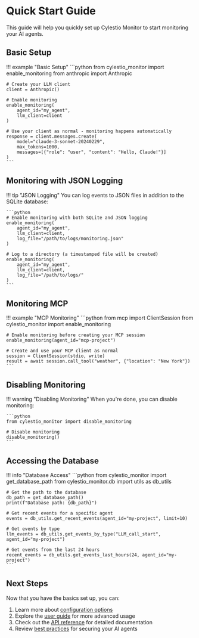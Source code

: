 # Quick Start Guide

This guide will help you quickly set up Cylestio Monitor to start monitoring your AI agents.

## Basic Setup

!!! example "Basic Setup"
    ```python
    from cylestio_monitor import enable_monitoring
    from anthropic import Anthropic

    # Create your LLM client
    client = Anthropic()

    # Enable monitoring
    enable_monitoring(
        agent_id="my_agent",
        llm_client=client
    )

    # Use your client as normal - monitoring happens automatically
    response = client.messages.create(
        model="claude-3-sonnet-20240229",
        max_tokens=1000,
        messages=[{"role": "user", "content": "Hello, Claude!"}]
    )
    ```

## Monitoring with JSON Logging

!!! tip "JSON Logging"
    You can log events to JSON files in addition to the SQLite database:

    ```python
    # Enable monitoring with both SQLite and JSON logging
    enable_monitoring(
        agent_id="my_agent",
        llm_client=client,
        log_file="/path/to/logs/monitoring.json"
    )

    # Log to a directory (a timestamped file will be created)
    enable_monitoring(
        agent_id="my_agent",
        llm_client=client,
        log_file="/path/to/logs/"
    )
    ```

## Monitoring MCP

!!! example "MCP Monitoring"
    ```python
    from mcp import ClientSession
    from cylestio_monitor import enable_monitoring

    # Enable monitoring before creating your MCP session
    enable_monitoring(agent_id="mcp-project")

    # Create and use your MCP client as normal
    session = ClientSession(stdio, write)
    result = await session.call_tool("weather", {"location": "New York"})
    ```

## Disabling Monitoring

!!! warning "Disabling Monitoring"
    When you're done, you can disable monitoring:

    ```python
    from cylestio_monitor import disable_monitoring

    # Disable monitoring
    disable_monitoring()
    ```

## Accessing the Database

!!! info "Database Access"
    ```python
    from cylestio_monitor import get_database_path
    from cylestio_monitor.db import utils as db_utils

    # Get the path to the database
    db_path = get_database_path()
    print(f"Database path: {db_path}")

    # Get recent events for a specific agent
    events = db_utils.get_recent_events(agent_id="my-project", limit=10)

    # Get events by type
    llm_events = db_utils.get_events_by_type("LLM_call_start", agent_id="my-project")

    # Get events from the last 24 hours
    recent_events = db_utils.get_events_last_hours(24, agent_id="my-project")
    ```

## Next Steps

Now that you have the basics set up, you can:

1. Learn more about [configuration options](configuration.md)
2. Explore the [user guide](../user-guide/overview.md) for more advanced usage
3. Check out the [API reference](../api-reference/overview.md) for detailed documentation
4. Review [best practices](../best-practices/security.md) for securing your AI agents 